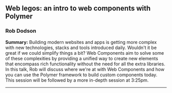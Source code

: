 ## Web legos: an intro to web components with Polymer

### Rob Dodson

__Summary:__
Building modern websites and apps is getting more complex with new technologies, stacks and tools introduced daily. Wouldn't it be great if we could simplify things a bit? Web Components aim to solve some of these complexities by providing a unified way to create new elements that encompass rich functionality without the need for all the extra libraries. In this talk, Rob will discuss where we're at with Web Components and how you can use the Polymer framework to build custom components today. This session will be followed by a more in-depth session at 3:25pm.

---
